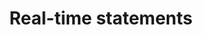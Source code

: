 ---
order: 120
title: Real-time statements
layout: subsections
collection: 'guides/reference/real-time-statements'
---